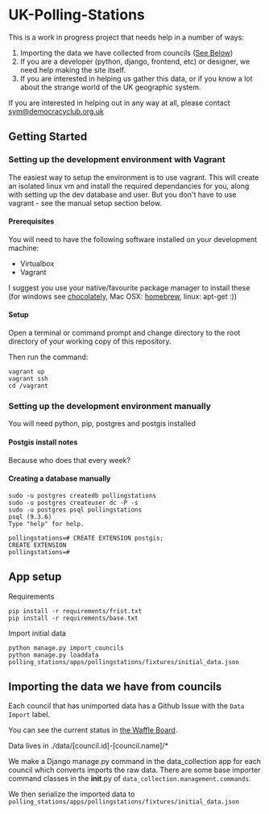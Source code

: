 # UK-Polling-Stations

This is a work in progress project that needs help in a number of ways:

1. Importing the data we have collected from councils ([See Below](https://github.com/DemocracyClub/UK-Polling-Stations#importing-the-data-we-have-from-councils))
2. If you are a developer (python, django, frontend, etc) or designer, we need help making the site itself.
3. If you are interested in helping us gather this data, or if you know a lot about the strange world of the UK geographic system.

If you are interested in helping out in any way at all, please contact sym@democracyclub.org.uk

## Getting Started

### Setting up the development environment with Vagrant

The easiest way to setup the environment is to use vagrant.  This will create an isolated linux vm and install the required dependancies for you, along with setting up the dev database and user.  But you don't have to use vagrant - see the manual setup section below.

#### Prerequisites

You will need to have the following software installed on your development machine: 
* Virtualbox
* Vagrant 

I suggest you use your native/favourite package manager to install these (for windows see [chocolately](https://chocolatey.org/), Mac OSX: [homebrew](), linux: apt-get :))

#### Setup

Open a terminal or command prompt and change directory to the root directory of your working copy of this repository.

Then run the command:

```Batchfile
vagrant up
vagrant ssh
cd /vagrant
```

### Setting up the development environment manually

You will need python, pip, postgres and postgis installed

#### Postgis install notes

Because who does that every week?

#### Creating a database manually

```
sudo -u postgres createdb pollingstations
sudo -u postgres createuser dc -P -s
sudo -u postgres psql pollingstations
psql (9.3.6)
Type "help" for help.

pollingstations=# CREATE EXTENSION postgis;
CREATE EXTENSION
pollingstations=#
```

## App setup

Requirements

    pip install -r requirements/frist.txt      
    pip install -r requirements/base.txt      

Import initial data

    python manage.py import_councils
    python manage.py loaddata polling_stations/apps/pollingstations/fixtures/initial_data.json

## Importing the data we have from councils

Each council that has unimported data has a Github Issue with the `Data Import` label.

You can see the current status in [the Waffle Board](https://waffle.io/DemocracyClub/UK-Polling-Stations?label=Data%20Import).

Data lives in ./data/[council.id]-[council.name]/*

We make a Django manage.py command in the data_collection app for each council which converts
imports the raw data. There are some base importer command classes in the __init__.py of `data_collection.management.commands`.

We then serialize the imported data to `polling_stations/apps/pollingstations/fixtures/initial_data.json`

